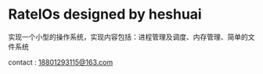 ﻿RatelOs designed by heshuai
============================================================

实现一个小型的操作系统，实现内容包括：进程管理及调度、内存管理、简单的文件系统

contact : 18801293115@163.com